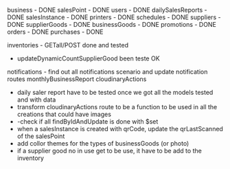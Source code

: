 business - DONE
salesPoint - DONE
users - DONE
dailySalesReports - DONE
salesInstance - DONE
printers - DONE
schedules - DONE
suppliers - DONE
supplierGoods - DONE
businessGoods - DONE
promotions - DONE
orders - DONE
purchases - DONE

inventories - GETall/POST done and tested

- updateDynamicCountSupplierGood been teste OK

notifications - find out all notifications scenario and update notification routes
monthlyBusinessReport
cloudinaryActions

- daily saler report have to be tested once we got all the models tested and with data
- transform cloudinaryActions route to be a function to be used in all the creations that could have images
- -check if all findByIdAndUpdate is done with $set
- when a salesInstance is created with qrCode, update the qrLastScanned of the salesPoint
- add collor themes for the types of businessGoods (or photo)
- if a supplier good no in use get to be use, it have to be add to the inventory